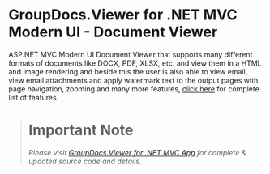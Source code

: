 # GroupDocs.Viewer for .NET MVC Modern UI - Document Viewer

ASP.NET MVC Modern UI Document Viewer that supports many different formats of documents like DOCX, PDF, XLSX, etc. and view them in a HTML and Image rendering and beside this the user is also able to view email, view email attachments and apply watermark text to the output pages with page navigation, zooming and many more features, [click here](https://docs.groupdocs.com/display/viewernet/Introduction+-+GroupDocs.Viewer+WebForm+Modern+UI#Introduction-GroupDocs.ViewerWebFormModernUI-Features) for complete list of features. 

> # Important Note
> *Please visit [GroupDocs.Viewer for .NET MVC App](https://docs.groupdocs.com/display/viewernet/Introduction+-+GroupDocs.Viewer+MVC+Modern+UI) for complete & updated source code and details.*
